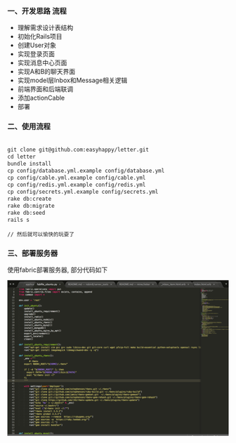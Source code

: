 ### 一、开发思路 流程

- 理解需求设计表结构
- 初始化Rails项目
- 创建User对象
- 实现登录页面
- 实现消息中心页面
- 实现A和B的聊天界面
- 实现model层Inbox和Message相关逻辑
- 前端界面和后端联调
- 添加actionCable
- 部署


### 二、使用流程

```

git clone git@github.com:easyhappy/letter.git
cd letter
bundle install
cp config/database.yml.example config/database.yml
cp config/cable.yml.example config/cable.yml
cp config/redis.yml.example config/redis.yml
cp config/secrets.yml.example config/secrets.yml
rake db:create
rake db:migrate
rake db:seed
rails s

// 然后就可以愉快的玩耍了

```


### 三、部署服务器

使用fabric部署服务器, 部分代码如下

![](doc/fabric_deploy.png)